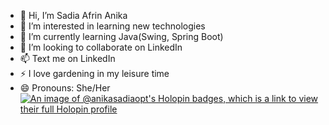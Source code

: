 - 👋 Hi, I’m Sadia Afrin Anika
- 👀 I’m interested in learning new technologies
- 🌱 I’m currently learning Java(Swing, Spring Boot)
- 💞️ I’m looking to collaborate on LinkedIn
- 📫 Text me on LinkedIn
- ⚡ I love gardening in my leisure time
- 😄 Pronouns: She/Her
[![An image of @anikasadiaopt's Holopin badges, which is a link to view their full Holopin profile](https://holopin.me/anikasadiaopt)](https://holopin.io/@anikasadiaopt)
<!---
anikasadiaOPT/anikasadiaOPT is a ✨ special ✨ repository because its `README.md` (this file) appears on your GitHub profile.
You can click the Preview link to take a look at your changes.
--->
